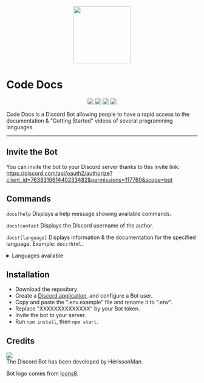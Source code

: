 <p align="center">
    <a href="https://github.com/HerissonMan-TMP/CodeDocs"><img src="https://img.icons8.com/flat_round/344/documents.png" width="150"></a>
</p>

# Code Docs

<p align="center">
    <img src="https://img.shields.io/github/v/release/HerissonMan-TMP/CodeDocs"> 
    <img src="https://img.shields.io/github/license/HerissonMan-TMP/CodeDocs">
    <img src="https://img.shields.io/maintenance/yes/2020">
    <img src="https://img.shields.io/github/downloads/HerissonMan-TMP/CodeDocs/total">
</p>

Code Docs is a Discord Bot allowing people to have a rapid access to the documentation & "Getting Started" videos of several programming languages.

---

## Invite the Bot
You can invite the bot to your Discord server thanks to this invite link:
<br>
https://discord.com/api/oauth2/authorize?client_id=763831061440233482&permissions=117760&scope=bot

## Commands
`docs!help` Displays a help message showing available commands.

`docs!contact` Displays the Discord username of the author.

`docs![language]` Displays information & the documentation for the specified language. Example: `docs!html`.

<details>
    <summary>Languages available</summary>
    <ul>
    <li>html</li>
    <li>css</li>
    <li>js</li>
    </ul>
</details>

## Installation
- Download the repository
- Create a [Discord application](https://discord.com/developers/applications), and configure a Bot user.
- Copy and paste the ".env.example" file and rename it to ".env".
- Replace "XXXXXXXXXXXXXX" by your Bot token.
- Invite the bot to your server.
- Run `npm install`, then `npm start`.

## Credits
[![](http://ForTheBadge.com/images/badges/built-by-developers.svg)](https://github.com/HerissonMan-TMP)
<br>
The Discord Bot has been developed by HérissonMan.

Bot logo comes from [Icons8](https://icons8.com).
